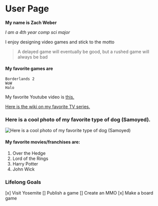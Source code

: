# User Page

**My name is Zach Weber**

*I am a 4th year comp sci major*

I enjoy designing video games and stick to the motto
>A delayed game will eventually be good, but a rushed game will always be bad

#### My favorite games are 
```
Borderlands 2
WoW
Halo
```

My favorite Youtube video is [this.](https://www.youtube.com/watch?v=dQw4w9WgXcQ)

[Here is the wiki on my favorite TV series.](https://en.wikipedia.org/wiki/Doctor_Who)

### Here is a cool photo of my favorite type of dog (Samoyed).

![Here is a cool photo of my favorite type of dog (Samoyed)](https://www.akc.org/wp-content/uploads/2017/11/Samoyed-standing-in-the-forest.jpg)

#### My favorite movies/franchises are:

1. Over the Hedge
2. Lord of the Rings
3. Harry Potter
4. John Wick

### Lifelong Goals
[x] Visit Yosemite
[] Publish a game
[] Create an MMO
[x] Make a board game